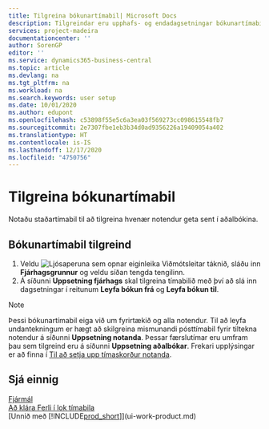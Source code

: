 ```yaml
---
title: Tilgreina bókunartímabil| Microsoft Docs
description: Tilgreindar eru upphafs- og endadagsetningar bókunartímabils til að setja upp hvenær notendur geta bókað í fjárhag.
services: project-madeira
documentationcenter: ''
author: SorenGP
editor: ''
ms.service: dynamics365-business-central
ms.topic: article
ms.devlang: na
ms.tgt_pltfrm: na
ms.workload: na
ms.search.keywords: user setup
ms.date: 10/01/2020
ms.author: edupont
ms.openlocfilehash: c53898f55e5c6a3ea03f569273cc098615548fb7
ms.sourcegitcommit: 2e7307fbe1eb3b34d0ad9356226a19409054a402
ms.translationtype: HT
ms.contentlocale: is-IS
ms.lasthandoff: 12/17/2020
ms.locfileid: "4750756"
---
```

# <a name="specify-posting-periods"></a>Tilgreina bókunartímabil
Notaðu staðartímabil til að tilgreina hvenær notendur geta sent í aðalbókina.  

## <a name="to-specify-posting-periods"></a>Bókunartímabil tilgreind
1. Veldu ![Ljósaperuna sem opnar eiginleika Viðmótsleitar](media/ui-search/search_small.png "Segðu mér hvað þú vilt gera") táknið, sláðu inn **Fjárhagsgrunnur** og veldu síðan tengda tengilinn.  
2. Á síðunni **Uppsetning fjárhags** skal tilgreina tímabilið með því að slá inn dagsetningar í reitunum **Leyfa bókun frá** og **Leyfa bókun til**.  

> [!NOTE]  
>   Þessi bókunartímabil eiga við um fyrirtækið og alla notendur. Til að leyfa undantekningum er hægt að skilgreina mismunandi pósttímabil fyrir tiltekna notendur á síðunni **Uppsetning notanda**. Þessar færslutímar eru umfram þau sem tilgreind eru á síðunni **Uppsetning aðalbókar**. Frekari upplýsingar er að finna í [Til að setja upp tímaskorður notanda](ui-define-granular-permissions.md#to-set-up-user-time-constraints).

## <a name="see-also"></a>Sjá einnig
[Fjármál](finance.md)  
[Að klára Ferli í lok tímabila](year-how-complete-period-end-processes.md)  
[Unnið með [!INCLUDE[prod_short](includes/prod_short.md)]](ui-work-product.md)
